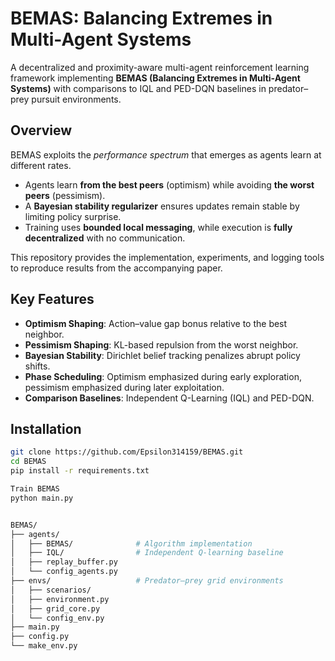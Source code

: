 # BEMAS: Balancing Extremes in Multi-Agent Systems

A decentralized and proximity-aware multi-agent reinforcement learning framework implementing **BEMAS (Balancing Extremes in Multi-Agent Systems)** with comparisons to IQL and PED-DQN baselines in predator–prey pursuit environments.

## Overview

BEMAS exploits the *performance spectrum* that emerges as agents learn at different rates.  
- Agents learn **from the best peers** (optimism) while avoiding **the worst peers** (pessimism).  
- A **Bayesian stability regularizer** ensures updates remain stable by limiting policy surprise.  
- Training uses **bounded local messaging**, while execution is **fully decentralized** with no communication.

This repository provides the implementation, experiments, and logging tools to reproduce results from the accompanying paper.

## Key Features

- **Optimism Shaping**: Action–value gap bonus relative to the best neighbor.  
- **Pessimism Shaping**: KL-based repulsion from the worst neighbor.  
- **Bayesian Stability**: Dirichlet belief tracking penalizes abrupt policy shifts.  
- **Phase Scheduling**: Optimism emphasized during early exploration, pessimism emphasized during later exploitation.  
- **Comparison Baselines**: Independent Q-Learning (IQL) and PED-DQN.  



## Installation
```bash
git clone https://github.com/Epsilon314159/BEMAS.git
cd BEMAS
pip install -r requirements.txt

Train BEMAS
python main.py


BEMAS/
├── agents/
│   ├── BEMAS/              # Algorithm implementation
│   ├── IQL/                # Independent Q-learning baseline
│   ├── replay_buffer.py
│   └── config_agents.py
├── envs/                   # Predator–prey grid environments
│   ├── scenarios/
│   ├── environment.py
│   ├── grid_core.py
│   └── config_env.py
├── main.py
├── config.py
└── make_env.py

